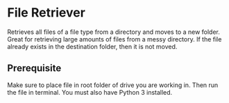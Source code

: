 # File Retriever
Retrieves all files of a file type from a directory and moves to a new folder. Great for retrieving large amounts of files from a messy directory. If the file already exists in the destination folder, then it is not moved.

## Prerequisite
Make sure to place file in root folder of drive you are working in. Then run the file in terminal. You must also have Python 3 installed.

